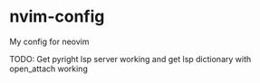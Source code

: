 # nvim-config
My config for neovim

TODO: Get pyright lsp server working and get lsp dictionary with open_attach working
